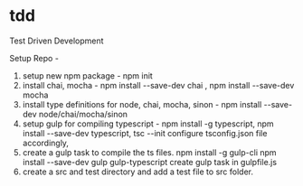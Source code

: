 # tdd
Test Driven Development

Setup Repo - 
1. setup new npm package - npm init
2. install chai, mocha - npm install --save-dev chai , npm install --save-dev mocha
3. install type definitions for node, chai, mocha, sinon -
    npm install --save-dev node/chai/mocha/sinon
4. setup gulp for compiling typescript - 
   npm install -g typescript,
   npm install --save-dev typescript, 
   tsc --init
   configure tsconfig.json file accordingly,
5. create a gulp task to compile the ts files.
    npm install -g gulp-cli
    npm install --save-dev gulp gulp-typescript
    create gulp task in gulpfile.js
6. create a src and test directory and add a test file to src folder.
